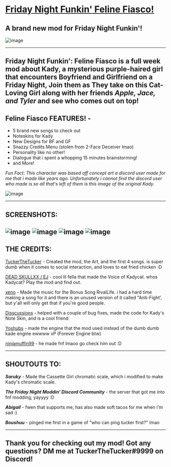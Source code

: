 # [Friday Night Funkin' Feline Fiasco!](https://github.com/TuckerTheTucker/fnf-kady-source)
A brand new mod for Friday Night Funkin'!
----------------------------------------------

![image](https://cdn.discordapp.com/attachments/611109687416324108/992620633831772282/Untitled457_20220701211420.png)

----------------------------------------------
Friday Night Funkin': Feline Fiasco is a full week mod about Kady, a mysterious purple-haired girl that encounters Boyfriend and Girlfriend on a Friday Night, Join them as They take on this Cat-Loving Girl along with her friends *Apple, Jace, and Tyler* and see who comes out on top!
----------------------------------------------
**Feline Fiasco FEATURES!** - 
- 
- 5 brand new songs to check out
- Noteskins for Kady
- New Designs for BF and GF
- Snazzy Credits Menu (stolen from 2-Face Deceiver lmao)
- Personality like no other!
- Dialogue that i spent a whopping 15 minutes brainstorming!
- and More!

*Fun Fact: This character was based off concept art a discord user made for me that i made like years ago. Unfortunately i cannot find the discord user who made is so all that's left of them is this image of the original Kady.*

![image](https://cdn.discordapp.com/attachments/611109687416324108/992625078439247932/catgirl_mod.jpg)

----------------------------------------------
SCREENSHOTS:
----------------------------------------------
![image](https://cdn.discordapp.com/attachments/611109687416324108/992639469201150083/ss1.png)
![image](https://cdn.discordapp.com/attachments/611109687416324108/992639469767376906/ss2.png)
![image](https://cdn.discordapp.com/attachments/611109687416324108/992639470052585582/ss3.png)
![image](https://cdn.discordapp.com/attachments/611109687416324108/992639470358761492/ss4.png)
----------------------------------------------
THE CREDITS:
----------------------------------------------

[TuckerTheTucker](https://twitter.com/TuckerTheTucker) - Created the mod, the Art, and the first 4 songs. is super dumb when it comes to social interaction, and loves to eat fried chicken :D

[DEAD SKULLXX / EJ](https://www.youtube.com/channel/UCWxNOohS72ICFXJni8Imk_A) - cool lil fella that made the Voice of Kadycat. whos Kadycat? Play the mod and find out.

[xeno](https://youtube.com/channel/UCg72scHADGQ1RnQIHfrVMbw) - Made the music for the Bonus Song RivalLife. i had a hard time making a song for it and there is an unused version of it called "Anti-Fight', but y'all will only get that if you're good people.

[Disscussions](https://www.youtube.com/channel/UCAawAIWR5XfJE6T0JdYpzzg) - helped with a couple of bug fixes, made the code for Kady's Note Skin, and is a cool friend

[Yoshubs](https://github.com/Yoshubs) - made the engine that the mod used instead of the dumb dumb kade engine ewwww xP (Forever Engine btw)

[ninjamuffin99](https://ninjamuffin99.newgrounds.com/) - he made fnf lmaoo go check him out :D

----------------------------------------------
SHOUTOUTS TO:
----------------------------------------------
***Saruky*** - Made the Cassette Girl chromatic scale, which i modified to make Kady's chromatic scale.

***The Friday Night Moddin' Discord Community*** - the server that got me into fnf modding, yayyyy :D

***Abigail*** - fwen that supports me, has also made soft tacos for me when i'm sad :)

***Boushuu*** - pinged me first in a game of "who can ping tucker first?" lmao

----------------------------------------------
Thank you for checking out my mod! Got any questions? DM me at TuckerTheTucker#9999 on Discord!
----------------------------------------------
